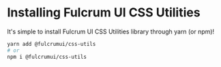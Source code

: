 # Installing Fulcrum UI CSS Utilities

It's simple to install Fulcrum UI CSS Utilities library through yarn (or npm)!

```bash
yarn add @fulcrumui/css-utils
# or
npm i @fulcrumui/css-utils
```
